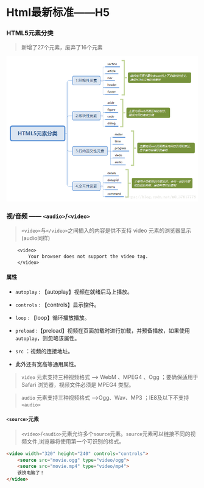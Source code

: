 # Html最新标准——H5

### HTML5元素分类

> 新增了27个元素，废弃了16个元素

![H5元素分类](../Img/HTML/H5元素分类.png)

### 视/音频 —— `<audio>`/`<video>`

>`<video>`与`</video>`之间插入的内容是供不支持 video 元素的浏览器显示(audio同样)


```
    <video>
        Your browser does not support the video tag.
    </video>
```
#### 属性

- `autoplay` : 【autoplay】视频在就绪后马上播放。

- `controls` : 【controls】显示控件。

- `loop` : 【loop】循环播放播放。

- `preload` :【preload】视频在页面加载时进行加载，并预备播放，如果使用`autoplay`，则忽略该属性。

- `src` ：视频的连接地址。

- 此外还有宽高等通用属性。

> `video` 元素支持三种视频格式 --> WebM 、MPEG4 、Ogg ；要确保适用于 Safari 浏览器，视频文件必须是 MPEG4 类型。

> `audio` 元素支持三种视频格式 -->Ogg、Wav、MP3 ；IE8及以下不支持`<audio>`

#### `<source>`元素

> `<video>`/`<audio>`元素允许多个`source`元素。`source`元素可以链接不同的视频文件,浏览器将使用第一个可识别的格式。

```html
<video width="320" height="240" controls="controls">
    <source src="movie.ogg" type="video/ogg">
    <source src="movie.mp4" type="video/mp4">
    该换电脑了！
</video>
```


